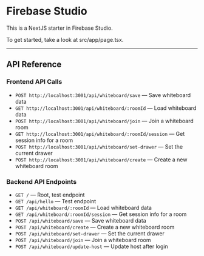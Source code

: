 # Firebase Studio

This is a NextJS starter in Firebase Studio.

To get started, take a look at src/app/page.tsx.

---

## API Reference

### Frontend API Calls
- `POST http://localhost:3001/api/whiteboard/save` — Save whiteboard data
- `GET http://localhost:3001/api/whiteboard/:roomId` — Load whiteboard data
- `POST http://localhost:3001/api/whiteboard/join` — Join a whiteboard room
- `GET http://localhost:3001/api/whiteboard/:roomId/session` — Get session info for a room
- `POST http://localhost:3001/api/whiteboard/set-drawer` — Set the current drawer
- `POST http://localhost:3001/api/whiteboard/create` — Create a new whiteboard room

### Backend API Endpoints
- `GET /` — Root, test endpoint
- `GET /api/hello` — Test endpoint
- `GET /api/whiteboard/:roomId` — Load whiteboard data
- `GET /api/whiteboard/:roomId/session` — Get session info for a room
- `POST /api/whiteboard/save` — Save whiteboard data
- `POST /api/whiteboard/create` — Create a new whiteboard room
- `POST /api/whiteboard/set-drawer` — Set the current drawer
- `POST /api/whiteboard/join` — Join a whiteboard room
- `POST /api/whiteboard/update-host` — Update host after login
